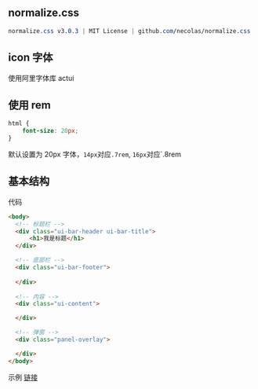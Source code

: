 ## normalize.css

```css
normalize.css v3.0.3 | MIT License | github.com/necolas/normalize.css
```
## icon 字体

使用阿里字体库 actui

## 使用 rem

```css
html {
    font-size: 20px;
}
```

默认设置为 20px 字体，`14px`对应`.7rem`, `16px`对应`.8rem

## 基本结构

代码

```html
<body>
  <!-- 标题栏 -->
  <div class="ui-bar-header ui-bar-title">
      <h1>我是标题</h1>
  </div>

  <!-- 底部栏 -->
  <div class="ui-bar-footer">
      
  </div>
  
  <!-- 内容 -->
  <div class="ui-content">

  </div>

  <!-- 弹窗 -->
  <div class="panel-overlay">

  </div>
</body>
```

示例 [链接](http://alidemo.yidake.com/Actui/index)